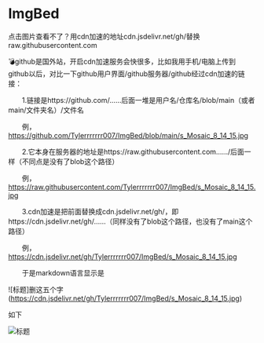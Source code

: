 # ImgBed

点击图片查看不了？用cdn加速的地址cdn.jsdelivr.net/gh/替换raw.githubusercontent.com

💣github是国外站，开启cdn加速服务会快很多，比如我用手机/电脑上传到github以后，对比一下github用户界面/github服务器/github经过cdn加速的链接：

　　1.链接是https://github.com/……后面一堆是用户名/仓库名/blob/main（或者main/文件夹名）/文件名

　　例，https://github.com/Tylerrrrrrr007/ImgBed/blob/main/s_Mosaic_8_14_15.jpg

　　2.它本身在服务器的地址是https://raw.githubusercontent.com……/后面一样（不同点是没有了blob这个路径）

　　例，https://raw.githubusercontent.com/Tylerrrrrrr007/ImgBed/s_Mosaic_8_14_15.jpg

　　3.cdn加速是把前面替换成cdn.jsdelivr.net/gh/，即https://cdn.jsdelivr.net/gh/……（同样没有了blob这个路径，也没有了main这个路径）

　　例，https://cdn.jsdelivr.net/gh/Tylerrrrrrr007/ImgBed/s_Mosaic_8_14_15.jpg

　　于是markdown语言显示是

![标题]删这五个字(https://cdn.jsdelivr.net/gh/Tylerrrrrrr007/ImgBed/s_Mosaic_8_14_15.jpg)

如下

![标题](https://cdn.jsdelivr.net/gh/Tylerrrrrrr007/ImgBed/s_Mosaic_8_14_15.jpg)
